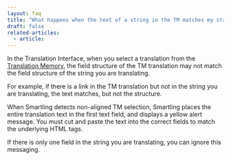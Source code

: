 ```yaml
---
layout: faq
title: "What happens when the text of a string in the TM matches my string, but the HTML structure or formatting doesn't?"
draft: false
related-articles:
  - article:
---
```



In the Translation Interface, when you select a translation from the [Translation Memory](/knowledge-base/articles/translation-memory/), the field structure of the TM translation may not match the field structure of the string you are translating. &nbsp;

For example, if there is a link in the TM translation but not in the string you are translating, the text matches, but not the structure.

When Smartling detects non-aligned TM selection, Smartling places the entire translation text in the first text field, and displays a yellow alert message. You must cut and paste the text into the correct fields to match the underlying HTML tags.&nbsp;

<div class="info">
If there is only one field in the string you are translating, you can ignore this messaging.
</div>